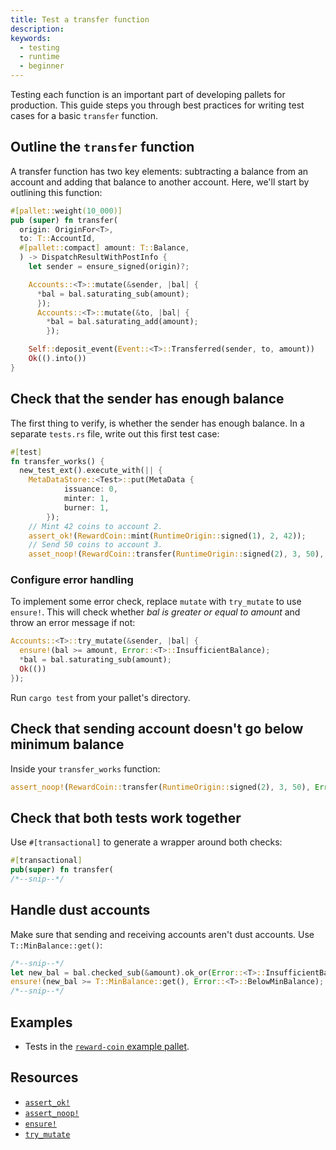 ```yaml
---
title: Test a transfer function
description:
keywords:
  - testing
  - runtime
  - beginner
---
```


Testing each function is an important part of developing pallets for production.
This guide steps you through best practices for writing test cases for a basic `transfer` function.

## Outline the `transfer` function

A transfer function has two key elements: subtracting a balance from an account and adding that
balance to another account.
Here, we'll start by outlining this function:

```rust
#[pallet::weight(10_000)]
pub (super) fn transfer(
  origin: OriginFor<T>,
  to: T::AccountId,
  #[pallet::compact] amount: T::Balance,
  ) -> DispatchResultWithPostInfo {
    let sender = ensure_signed(origin)?;

    Accounts::<T>::mutate(&sender, |bal| {
      *bal = bal.saturating_sub(amount);
      });
      Accounts::<T>::mutate(&to, |bal| {
        *bal = bal.saturating_add(amount);
        });

    Self::deposit_event(Event::<T>::Transferred(sender, to, amount))
    Ok(().into())
}
```

## Check that the sender has enough balance

The first thing to verify, is whether the sender has enough balance.
In a separate `tests.rs` file, write out this first test case:

```rust
#[test]
fn transfer_works() {
  new_test_ext().execute_with(|| {
    MetaDataStore::<Test>::put(MetaData {
			issuance: 0,
			minter: 1,
			burner: 1,
		});
    // Mint 42 coins to account 2.
    assert_ok!(RewardCoin::mint(RuntimeOrigin::signed(1), 2, 42));
    // Send 50 coins to account 3.
    asset_noop!(RewardCoin::transfer(RuntimeOrigin::signed(2), 3, 50), Error::<T>::InsufficientBalance);
```

### Configure error handling

To implement some error check, replace `mutate` with `try_mutate` to use `ensure!`.
This will check whether _bal is greater or equal to amount_ and throw an error message if not:

```rust
Accounts::<T>::try_mutate(&sender, |bal| {
  ensure!(bal >= amount, Error::<T>::InsufficientBalance);
  *bal = bal.saturating_sub(amount);
  Ok(())
});
```

Run `cargo test` from your pallet's directory.

## Check that sending account doesn't go below minimum balance

Inside your `transfer_works` function:

```rust
assert_noop!(RewardCoin::transfer(RuntimeOrigin::signed(2), 3, 50), Error::<Test>::InsufficientBalance);
```

## Check that both tests work together

Use `#[transactional]` to generate a wrapper around both checks:

```rust
#[transactional]
pub(super) fn transfer(
/*--snip--*/
```

## Handle dust accounts

Make sure that sending and receiving accounts aren't dust accounts. Use `T::MinBalance::get()`:

```rust
/*--snip--*/
let new_bal = bal.checked_sub(&amount).ok_or(Error::<T>::InsufficientBalance)?;
ensure!(new_bal >= T::MinBalance::get(), Error::<T>::BelowMinBalance);
/*--snip--*/
```

## Examples

- Tests in the [`reward-coin` example pallet](https://github.com/substrate-developer-hub/substrate-how-to-guides/blob/main/example-code/template-node/pallets/reward-coin/src/tests.rs).

## Resources

- [`assert_ok!`](https://paritytech.github.io/substrate/master/frame_support/macro.assert_ok.html)
- [`assert_noop!`](https://paritytech.github.io/substrate/master/frame_support/macro.assert_noop.html)
- [`ensure!`](https://paritytech.github.io/substrate/master/frame_support/macro.ensure.html)
- [`try_mutate`](https://paritytech.github.io/substrate/master/frame_support/storage/trait.StorageMap.html#tymethod.try_mutate)
